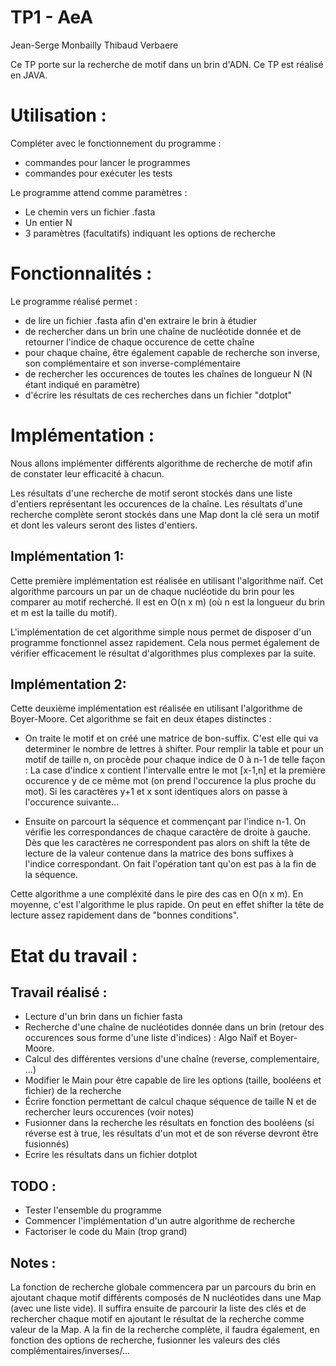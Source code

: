 TP1 - AeA
=========
Jean-Serge Monbailly
Thibaud Verbaere

Ce TP porte sur la recherche de motif dans un brin d'ADN.
Ce TP est réalisé en JAVA.

Utilisation :
=============
Compléter avec le fonctionnement du programme :
+ commandes pour lancer le programmes
+ commandes pour exécuter les tests

Le programme attend comme paramètres : 
+ Le chemin vers un fichier .fasta
+ Un entier N
+ 3 paramètres (facultatifs) indiquant les options de 
recherche


Fonctionnalités :
=================

Le programme réalisé permet : 
+ de lire un fichier .fasta afin d'en extraire le brin à étudier
+ de rechercher dans un brin une chaîne de nucléotide donnée et 
de retourner l'indice de chaque occurence de cette chaîne
+ pour chaque chaîne, être également capable de recherche son
inverse, son complémentaire et son inverse-complémentaire
+ de rechercher les occurences de toutes les chaînes de longueur
N (N étant indiqué en paramètre)
+ d'écrire les résultats de ces recherches dans un fichier "dotplot"

Implémentation :
================

Nous allons implémenter différents algorithme de recherche de motif 
afin de constater leur efficacité à chacun.

Les résultats d'une recherche de motif seront stockés dans une liste 
d'entiers représentant les occurences de la chaîne.
Les résultats d'une recherche complète seront stockés dans une Map 
dont la clé sera un motif et dont les valeurs seront des listes
d'entiers.


Implémentation 1:
-----------------
Cette première implémentation est réalisée en utilisant l'algorithme naïf.
Cet algorithme parcours un par un de chaque nucléotide du brin pour les comparer 
au motif recherché. Il est en O(n x m) (où n est la longueur du brin et m est
la taille du motif).

L'implémentation de cet algorithme simple nous permet de disposer d'un programme
fonctionnel assez rapidement. Cela nous permet également de vérifier efficacement
le résultat d'algorithmes plus complexes par la suite.

Implémentation 2:
-----------------
Cette deuxième implémentation est réalisée en utilisant l'algorithme de Boyer-Moore.
Cet algorithme se fait en deux étapes distinctes :
- On traite le motif et on créé une matrice de bon-suffix. C'est elle qui va determiner
le nombre de lettres à shifter.
Pour remplir la table et pour un motif de taille n, on procède pour chaque indice de 0 à n-1 de telle façon :
La case d'indice x contient l'intervalle entre le mot [x-1,n] et la première occurence
y de ce même mot (on prend l'occurence la plus proche du mot). Si les caractères y+1 et x sont identiques alors on passe à l'occurence suivante...

- Ensuite on parcourt la séquence et commençant par l'indice n-1. On vérifie les correspondances de chaque caractère de droite à gauche.
Dès que les caractères ne correspondent pas alors on shift la tête de lecture de la valeur contenue dans la matrice des bons suffixes à l'indice correspondant.
On fait l'opération tant qu'on est pas à la fin de la séquence.

Cette algorithme a une compléxité dans le pire des cas en O(n x m). En moyenne, c'est
l'algorithme le plus rapide. On peut en effet shifter la tête de lecture assez rapidement dans de "bonnes conditions".

Etat du travail :
=================

Travail réalisé :
-----------------
+ Lecture d'un brin dans un fichier fasta
+ Recherche d'une chaîne de nucléotides donnée dans un brin (retour des occurences
sous forme d'une liste d'indices) : Algo Naïf et Boyer-Moore.
+ Calcul des différentes versions d'une chaîne (reverse, complementaire, ...)
+ Modifier le Main pour être capable de lire les options (taille, booléens et 
fichier) de la recherche
+ Écrire fonction permettant de calcul chaque séquence de taille N et de rechercher 
leurs occurences (voir notes)
+ Fusionner dans la recherche les résultats en fonction des booléens (si réverse est
à true, les résultats d'un mot et de son réverse devront être fusionnés) 
+ Ecrire les résultats dans un fichier dotplot

TODO :
------
+ Tester l'ensemble du programme
+ Commencer l'implémentation d'un autre algorithme de recherche
+ Factoriser le code du Main (trop grand)

Notes :
-------
La fonction de recherche globale commencera par un parcours du brin en ajoutant chaque 
motif différents composés de N nucléotides dans une Map (avec une liste vide).
Il suffira ensuite de parcourir la liste des clés et de rechercher chaque motif en 
ajoutant le résultat de la recherche comme valeur de la Map.
A la fin de la recherche complète, il faudra également, en fonction des options de
recherche, fusionner les valeurs des clés complémentaires/inverses/...

